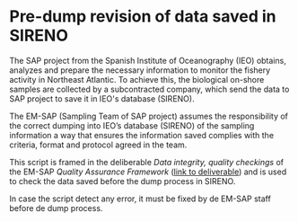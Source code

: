 # Pre-dump revision of data saved in SIRENO

The SAP project from the Spanish Institute of Oceanography (IEO) obtains, analyzes and prepare the necessary information to monitor the fishery activity in Northeast Atlantic. To achieve this, the biological on-shore samples are collected by a subcontracted company, which send the data to SAP project to save it in IEO's database (SIRENO).

The EM-SAP (Sampling Team of SAP project) assumes the responsibility of the correct dumping into IEO’s database (SIRENO) of the sampling information a way that ensures the information saved complies with the criteria, format and protocol agreed in the team.

This script is framed in the deliberable _Data integrity, quality checkings_ of the EM-SAP _Quality Assurance Framework_ ([link to deliverable](http://www.proyectosap.es/index.php/documentacion-publica/send/323-quality-assurance-framework/2092-qaf-emsap-dataintegrityqualitycheckings-v1-0-0-may2019)) and is used to check the data saved before the dump process in SIRENO.

In case the script detect any error, it must be fixed by de EM-SAP staff before de dump process. 

